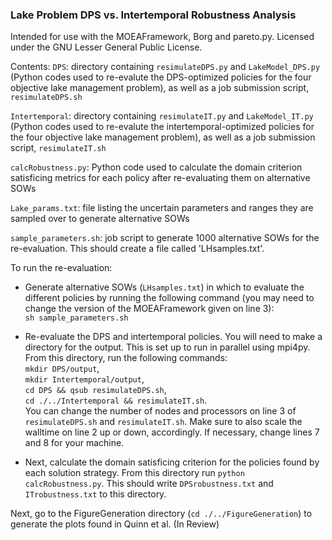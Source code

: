 ### Lake Problem DPS vs. Intertemporal Robustness Analysis

Intended for use with the MOEAFramework, Borg and pareto.py. Licensed under the GNU Lesser General Public License.

Contents:
`DPS`: directory containing `resimulateDPS.py` and `LakeModel_DPS.py` (Python codes used to re-evalute the DPS-optimized policies for the four objective lake management problem), as well as a job submission script, `resimulateDPS.sh`

`Intertemporal`: directory containing `resimulateIT.py` and `LakeModel_IT.py` (Python codes used to re-evalute the intertemporal-optimized policies for the four objective lake management problem), as well as a job submission script, `resimulateIT.sh`

`calcRobustness.py`: Python code used to calculate the domain criterion satisficing metrics for each policy after re-evaluating them on alternative SOWs

`Lake_params.txt`: file listing the uncertain parameters and ranges they are sampled over to generate alternative SOWs

`sample_parameters.sh`: job script to generate 1000 alternative SOWs for the re-evaluation. This should create a file called 'LHsamples.txt'.

To run the re-evaluation:
* Generate alternative SOWs (`LHsamples.txt`) in which to evaluate the different policies by running the following command (you may need to change the version of the MOEAFramework given on line 3):   
`sh sample_parameters.sh`

* Re-evaluate the DPS and intertemporal policies. You will need to make a directory for the output. This is set up to run in parallel using mpi4py. From this directory, run the following commands:   
`mkdir DPS/output`,   
`mkdir Intertemporal/output`,   
`cd DPS && qsub resimulateDPS.sh`,   
`cd ./../Intertemporal && resimulateIT.sh`.   
You can change the number of nodes and processors on line 3 of `resimulateDPS.sh` and `resimulateIT.sh`. Make sure to also scale the walltime on line 2 up or down, accordingly. If necessary, change lines 7 and 8 for your machine.

* Next, calculate the domain satisficing criterion for the policies found by each solution strategy. From this directory run `python calcRobustness.py`. This should write `DPSrobustness.txt` and `ITrobustness.txt` to this directory.

Next, go to the FigureGeneration directory (`cd ./../FigureGeneration`) to generate the plots found in Quinn et al. (In Review)

